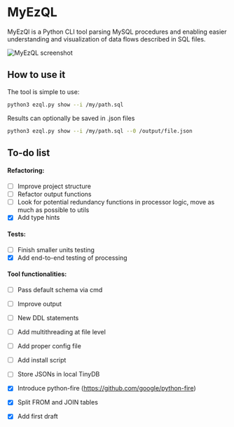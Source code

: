 # MyEzQL

MyEzQl is a Python CLI tool parsing MySQL procedures and enabling easier understanding and visualization of data flows 
described in SQL files.

![MyEzQL screenshot](https://raw.githubusercontent.com/Dimwest/MyEzSQL/main_img/README.png)

## How to use it

The tool is simple to use:
```bash
python3 ezql.py show --i /my/path.sql
```
Results can optionally be saved in .json files 
```bash
python3 ezql.py show --i /my/path.sql --0 /output/file.json
```

## To-do list

#### Refactoring:
- [ ] Improve project structure
- [ ] Refactor output functions
- [ ] Look for potential redundancy functions in processor logic, move as much as possible to utils
- [x] Add type hints

#### Tests:
- [ ] Finish smaller units testing
- [x] Add end-to-end testing of processing

#### Tool functionalities:
- [ ] Pass default schema via cmd
- [ ] Improve output
- [ ] New DDL statements
- [ ] Add multithreading at file level
- [ ] Add proper config file
- [ ] Add install script
- [ ] Store JSONs in local TinyDB
- [x] Introduce python-fire (https://github.com/google/python-fire)
- [x] Split FROM and JOIN tables
- [x] Add first draft

